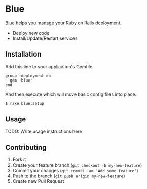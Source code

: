 # Blue

Blue helps you manage your Ruby on Rails deployment.

* Deploy new code
* Install/Update/Restart services

## Installation

Add this line to your application's Gemfile:

    group :deployment do
      gem 'blue'
    end

And then execute which will move basic config files into place.

    $ rake blue:setup

## Usage

TODO: Write usage instructions here

## Contributing

1. Fork it
2. Create your feature branch (`git checkout -b my-new-feature`)
3. Commit your changes (`git commit -am 'Add some feature'`)
4. Push to the branch (`git push origin my-new-feature`)
5. Create new Pull Request

